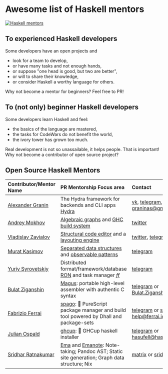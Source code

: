 # Awesome list of Haskell mentors

[![Haskell mentors](haskell.svg)](https://github.com/willbasky/Awesome-list-of-Haskell-mentors)

## To experienced Haskell developers

Some developers have an open projects and

- look for a team to develop,
- or have many tasks and not enough hands,
- or suppose "one head is good, but two are better",
- or will to share their knowledge,
- or consider Haskell a worthy language for others.

Why not become a mentor for beginners? Feel free to PR!

## To (not only) beginner Haskell developers

Some developers learn Haskell and feel:

- the basics of the language are mastered,
- the tasks for CodeWars do not benefit the world,
- the ivory tower has grown too much.

Real development is not so unassailable, it helps people. That is important! Why not become a contributor of open source project?

## Open Source Haskell Mentors

| Contributor/Mentor Name | PR Mentorship Focus area | Contact |
| :---------------------- | :----------------------- | :------ |
| [Alexander Granin](https://github.com/graninas) | The Hydra framework for backends and CLI apps [Hydra](https://github.com/graninas/Hydra)                                                                                                                          | [vk](https://vk.com/graninas), [telegram](https://t.me/graninas), [twitter](https://twitter.com/graninas) or <graninas@gmail.com> |
| [Andrey Mokhov](https://github.com/snowleopard) | [Algebraic graphs](https://github.com/snowleopard/alga) and [GHC build system](https://github.com/snowleopard/hadrian)                                                                           | [twitter](https://twitter.com/andreymokhov)                                                         |
| [Vladislav Zavialov](https://github.com/int-index/) | [Structural code editor](https://github.com/int-index/foundry) and a [layouting engine](https://github.com/int-index/slay/) | [twitter](https://twitter.com/int_index), [telegram](https://t.me/int_index)
| [Murat Kasimov](https://github.com/iokasimov/) | [Separated data structures](https://github.com/iokasimov/apart) and [observable patterns](https://github.com/iokasimov/observable) | [telegram](https://t.me/iokasimov)
| [Yuriy Syrovetskiy](https://github.com/cblp) | Distributed format/framework/database [RON](https://github.com/ff-notes/ron) and task manager [_ff_](https://github.com/ff-notes/ff) | [telegram](https://t.me/ff_dev)
| [Bulat Ziganshin](https://github.com/Bulat-Ziganshin) | [Magus](https://github.com/Bulat-Ziganshin/magus): portable high-level assembler with authentic C syntax | [telegram](https://t.me/Bulat_Ziganshin) or <Bulat.Ziganshin@gmail.com>
| [Fabrizio Ferrai](https://github.com/f-f) | [spago](https://github.com/spacchetti/spago): 🍝 PureScript package manager and build tool powered by Dhall and package-sets | [telegram](https://t.me/nilrecurring) or <spago-help@ferrai.io>
| [Julian Ospald](https://github.com/hasufell) | [ghcup](https://gitlab.haskell.org/haskell/ghcup-hs): 🍵 GHCup haskell installer | [telegram](https://t.me/hasufell) or <hasufell@hasufell.de>
| [Sridhar Ratnakumar](https://github.com/srid) | [Ema](https://ema.srid.ca/) and [Emanote](https://github.com/srid/emanote): Note-taking; Pandoc AST; Static site generation; Graph data structure; Nix | [matrix](https://matrix.to/#/@srid:matrix.org) or <srid@srid.ca>

